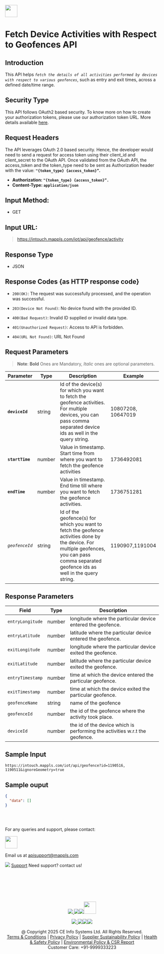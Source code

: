 
[<img src="https://about.mappls.com/about/images/MAPPLS-MapmyIndia-logo.png" height="40"/> </p>](https://about.mappls.com/api/)

# Fetch Device Activities with Respect to Geofences API

## **Introduction**
This API helps *`fetch the details of all activities performed by devices with respect to various geofences`*, such as entry and exit times, across a defined date/time range.

## **Security Type**
This API follows OAuth2 based security. To know more on how to create your authorization tokens, please use our authorization token URL. More details available [here](https://github.com/mappls-api/mappls-rest-apis/tree/main/mappls-token-generation-api).

## **Request Headers**

The API leverages OAuth 2.0 based security. Hence, the developer would need to send a request for access token using their client_id and client_secret to the OAuth API. Once validated from the OAuth API, the access_token and the token_type need to be sent as Authorization header with the value: **`"{token_type} {access_token}”`.**

- **Authorization: `"{token_type} {access_token}”.`**
- **Content-Type: `application/json`**


## **Input Method:**
- GET

## **Input URL:**

 > https://intouch.mappls.com/iot/api/geofence/activity

## **Response Type**
- JSON

## **Response Codes {as HTTP response code}**

-  `200(OK)`: The request was successfully processed, and the operation was successful.

- `203(Device Not Found)`: No device found with the provided ID.

- `400(Bad Request)`: Invalid ID supplied or invalid data type.

- `401(Unauthorized Request)`: Access to API is forbidden.

- `404(URL Not Found)`: URL Not Found

## **Request Parameters**
> **Note**: **Bold** Ones are Mandatory, *Italic* ones are optional parameters.

| **Parameter** | **Type** | **Description** | **Example** |
| --- | --- | --- | --- |
| **`deviceId `** | string | Id of the device(s) for which you want to fetch the geofence activities. For multiple devices, you can pass comma separated device ids as well in the query string. | 10807208, 10647019 |
| **`startTime`**  | number | Value in timestamp. Start time from where you want to fetch the geofence activities | 1736492081 |
| **`endTime`**  | number | Value in timestamp. End time till where you want to fetch the geofence activities. | 1736751281 |
| *`geofenceId`* | string | Id of the geofence(s) for which you want to fetch the geofence activities done by the device. For multiple geofences, you can pass comma separated geofence ids as well in the query string. | 1190907,1191004 |


## **Response Parameters**

| **Field** | **Type** | **Description** |
| --- | --- | --- |
|`entryLongitude` | number | longitude where the particular device entered the geofence. |
|`entryLatitude` | number | latitude where the particular device entered the geofence.|
|`exitLongitude` | number | longitude where the particular device exited the geofence.|
|`exitLatitude` | number | latitude where the particular device exited the geofence.|
|`entryTimestamp` | number | time at which the device entered the particular geofence.|
|`exitTimestamp` | number | time at which the device exited the particular geofence.|
|`geofenceName` | string | name of the geofence |
|`geofenceId` | number | the id of the geofence where the activity took place. |
|`deviceId` | number | the id of the device which is performing the activities w.r.t the geofence. |

## **Sample Input**
```
https://intouch.mappls.com/iot/api/geofence?id=1190516, 1190511&ignoreGeometry=true
```
## **Sample ouput**

```json
{
  "data": []
}
```

<br></br>

For any queries and support, please contact: 

[<img src="https://about.mappls.com/images/mappls-logo.svg" height="40"/> </p>](https://about.mappls.com/api/)
Email us at [apisupport@mappls.com](mailto:apisupport@mappls.com)


![](https://www.mapmyindia.com/api/img/icons/support.png)
[Support](https://about.mappls.com/contact/)
Need support? contact us!

<br></br>


<br></br>

[<p align="center"> <img src="https://www.mapmyindia.com/api/img/icons/stack-overflow.png"/> ](https://stackoverflow.com/questions/tagged/mappls-api)[![](https://www.mapmyindia.com/api/img/icons/blog.png)](https://about.mappls.com/blog/)[![](https://www.mapmyindia.com/api/img/icons/gethub.png)](https://github.com/Mappls-api)[<img src="https://mmi-api-team.s3.ap-south-1.amazonaws.com/API-Team/npm-logo.one-third%5B1%5D.png" height="40"/> </p>](https://www.npmjs.com/org/mapmyindia) 



[<p align="center"> <img src="https://www.mapmyindia.com/june-newsletter/icon4.png"/> ](https://www.facebook.com/Mapplsofficial)[![](https://www.mapmyindia.com/june-newsletter/icon2.png)](https://twitter.com/mappls)[![](https://www.mapmyindia.com/newsletter/2017/aug/llinkedin.png)](https://www.linkedin.com/company/mappls/)[![](https://www.mapmyindia.com/june-newsletter/icon3.png)](https://www.youtube.com/channel/UCAWvWsh-dZLLeUU7_J9HiOA)




<div align="center">@ Copyright 2025 CE Info Systems Ltd. All Rights Reserved.</div>

<div align="center"> <a href="https://about.mappls.com/api/terms-&-conditions">Terms & Conditions</a> | <a href="https://about.mappls.com/about/privacy-policy">Privacy Policy</a> | <a href="https://about.mappls.com/pdf/mapmyIndia-sustainability-policy-healt-labour-rules-supplir-sustainability.pdf">Supplier Sustainability Policy</a> | <a href="https://about.mappls.com/pdf/Health-Safety-Management.pdf">Health & Safety Policy</a> | <a href="https://about.mappls.com/pdf/Environment-Sustainability-Policy-CSR-Report.pdf">Environmental Policy & CSR Report</a>

<div align="center">Customer Care: +91-9999333223</div>

